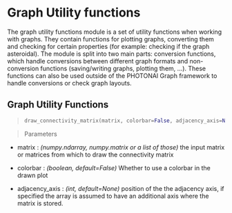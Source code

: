 # Graph Utility functions

The graph utility functions module is a set of utility functions when working with graphs. They contain functions for plotting graphs, converting them and checking for certain properties (for example: checking if the graph asteroidal). The module is split into two main parts: conversion functions, which handle conversions between different graph formats and non-conversion functions (saving/writing graphs, plotting them, ...). These functions can also be used outside of the PHOTONAI Graph framework to handle conversions or check graph layouts.

## Graph Utility Functions

> ```python
> draw_connectivity_matrix(matrix, colorbar=False, adjacency_axis=None)
> ```

> Parameters

* matrix : *(numpy.ndarray, numpy.matrix or a list of those)* the input matrix or matrices from which to draw the connectivity matrix
            
* colorbar : *(boolean, default=False)* Whether to use a colorbar in the drawn plot
	
* adjacency_axis : *(int, default=None)* position of the the adjacency axis, if specified the array is assumed to have an additional axis where the matrix is stored.
